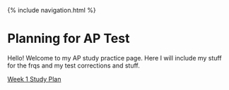 {% include navigation.html %}

# Planning for AP Test

Hello! Welcome to my AP study practice page. Here I will include my stuff for the frqs and my test corrections and stuff. 

[Week 1 Study Plan]()
